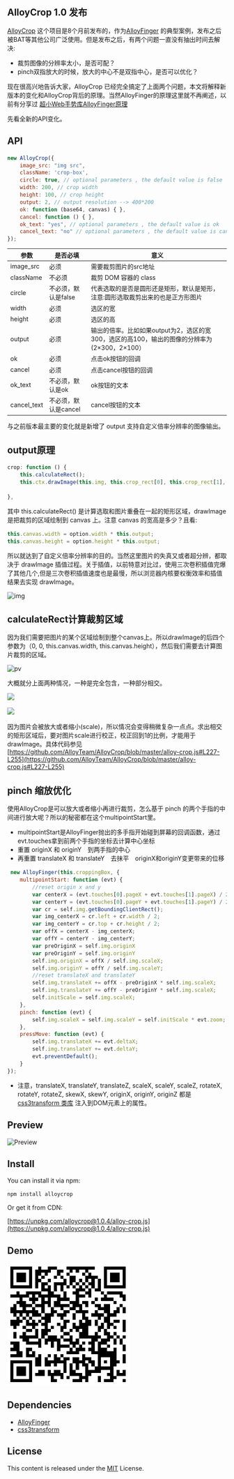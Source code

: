 ﻿## AlloyCrop 1.0 发布

[AlloyCrop](https://github.com/AlloyTeam/AlloyCrop) 这个项目是8个月前发布的，作为[AlloyFinger](https://github.com/AlloyTeam/AlloyFinger) 的典型案例，发布之后被BAT等其他公司广泛使用。但是发布之后，有两个问题一直没有抽出时间去解决:

* 裁剪图像的分辨率太小，是否可配？
* pinch双指放大的时候，放大的中心不是双指中心，是否可以优化？

现在很高兴地告诉大家，AlloyCrop 已经完全搞定了上面两个问题，本文将解释新版本的变化和AlloyCrop背后的原理。当然AlloyFinger的原理这里就不再阐述，以前有分享过 [超小Web手势库AlloyFinger原理](./asset/alloyfinger.md)

先看全新的API变化。

## API

```js
new AlloyCrop({
    image_src: "img src",
	className: 'crop-box',
    circle: true, // optional parameters , the default value is false
    width: 200, // crop width
    height: 100, // crop height
    output: 2, // output resolution --> 400*200
    ok: function (base64, canvas) { },
    cancel: function () { },
    ok_text: "yes", // optional parameters , the default value is ok
    cancel_text: "no" // optional parameters , the default value is cancel
});
```

参数 |是否必填 | 意义
----|------|----
image_src | 必须  | 需要裁剪图片的src地址
className | 不必须  | 裁剪 DOM 容器的 class
circle | 不必须，默认是false  | 代表选取的是否是圆形还是矩形，默认是矩形，注意:圆形选取裁剪出来的也是正方形图片
width | 必须  | 选区的宽
height | 必须  | 选区的高
output | 必须 | 输出的倍率。比如如果output为2，选区的宽300，选区的高100，输出的图像的分辨率为 (2×300，2×100）
ok | 必须  | 点击ok按钮的回调
cancel | 必须  | 点击cancel按钮的回调
ok_text | 不必须，默认是ok  | ok按钮的文本
cancel_text | 不必须，默认是cancel  | cancel按钮的文本

与之前版本最主要的变化就是新增了 output 支持自定义倍率分辨率的图像输出。

## output原理

```js
crop: function () {
    this.calculateRect();
    this.ctx.drawImage(this.img, this.crop_rect[0], this.crop_rect[1], this.crop_rect[2], this.crop_rect[3], 0, 0, this.canvas.width, this.canvas.height);

},
```

其中 this.calculateRect() 是计算选取和图片重叠在一起的矩形区域，drawImage 是把裁剪的区域绘制到 canvas 上。注意 canvas 的宽高是多少？且看:

```js
this.canvas.width = option.width * this.output;
this.canvas.height = option.height * this.output;
```

所以就达到了自定义倍率分辨率的目的。当然这里图片的失真又或者超分辨，都取决于 drawImage 插值过程。关于插值，以前特意对比过，使用三次卷积插值完爆了其他几个,但是三次卷积插值速度也是最慢，所以浏览器内核要权衡效率和插值结果去实现 drawImage。

![img](http://images2017.cnblogs.com/blog/105416/201708/105416-20170801102838052-884320030.jpg)

## calculateRect计算裁剪区域

因为我们需要把图片的某个区域绘制到整个canvas上。所以drawImage的后四个参数为（0, 0, this.canvas.width, this.canvas.height），然后我们需要去计算图片裁剪的区域。

![pv](http://images2017.cnblogs.com/blog/105416/201708/105416-20170801103251646-2132149523.jpg)

大概就分上面两种情况，一种是完全包含，一种部分相交。

![](http://images2017.cnblogs.com/blog/105416/201708/105416-20170801104639005-638761920.jpg)

![](http://images2017.cnblogs.com/blog/105416/201708/105416-20170801104749802-38131761.jpg)

因为图片会被放大或者缩小(scale)，所以情况会变得稍微复杂一点点。求出相交的矩形区域后，要对图片scale进行校正，校正回到1的比例，才能用于drawImage。具体代码参见 [https://github.com/AlloyTeam/AlloyCrop/blob/master/alloy-crop.js#L227-L255](https://github.com/AlloyTeam/AlloyCrop/blob/master/alloy-crop.js#L227-L255)

## pinch 缩放优化

使用AlloyCrop是可以放大或者缩小再进行裁剪，怎么基于 pinch 的两个手指的中间进行放大呢？所以的秘密都在这个multipointStart里。

* multipointStart是AlloyFinger抛出的多手指开始碰到屏幕的回调函数，通过evt.touches拿到前两个手指的坐标去计算中心坐标
* 重置 originX 和 originY　到两手指的中心
* 再重置 translateX 和 translateY　去抹平　originX和originY变更带来的位移
	
```js
 new AlloyFinger(this.croppingBox, {
	multipointStart: function (evt) {
	    //reset origin x and y
	    var centerX = (evt.touches[0].pageX + evt.touches[1].pageX) / 2;
	    var centerY = (evt.touches[0].pageY + evt.touches[1].pageY) / 2;
	    var cr = self.img.getBoundingClientRect();
	    var img_centerX = cr.left + cr.width / 2;
	    var img_centerY = cr.top + cr.height / 2;
	    var offX = centerX - img_centerX;
	    var offY = centerY - img_centerY;
	    var preOriginX = self.img.originX
	    var preOriginY = self.img.originY
	    self.img.originX = offX / self.img.scaleX;
	    self.img.originY = offY / self.img.scaleY;
	    //reset translateX and translateY
	    self.img.translateX += offX - preOriginX * self.img.scaleX;
	    self.img.translateY += offY - preOriginY * self.img.scaleX;
	    self.initScale = self.img.scaleX;
	},
	pinch: function (evt) {
	    self.img.scaleX = self.img.scaleY = self.initScale * evt.zoom;
	},
	pressMove: function (evt) {
	    self.img.translateX += evt.deltaX;
	    self.img.translateY += evt.deltaY;
	    evt.preventDefault();
	}
});
```

* 注意，translateX, translateY, translateZ, scaleX, scaleY, scaleZ, rotateX, rotateY, rotateZ, skewX, skewY, originX, originY, originZ 都是 [css3transform 类库](https://alloyteam.github.io/AlloyTouch/transformjs/) 注入到DOM元素上的属性。


## Preview

![Preview](http://images2017.cnblogs.com/blog/105416/201707/105416-20170731173956990-1895070647.jpg)

## Install

You can install it via npm:

```html
npm install alloycrop
```

Or get it from CDN:

[https://unpkg.com/alloycrop@1.0.4/alloy-crop.js](https://unpkg.com/alloycrop@1.0.4/alloy-crop.js)

## Demo

![./asset/alloycrop.png](./asset/alloycrop.png)

## Dependencies

* [AlloyFinger](https://github.com/AlloyTeam/AlloyFinger)
* [css3transform](https://alloyteam.github.io/AlloyTouch/transformjs/)


## License
This content is released under the [MIT](http://opensource.org/licenses/MIT) License.